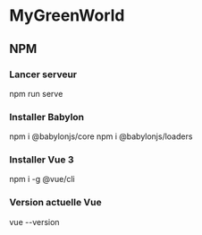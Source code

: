 # MyGreenWorld

## NPM

### Lancer serveur
npm run serve

### Installer Babylon
npm i @babylonjs/core
npm i @babylonjs/loaders

### Installer Vue 3
npm i -g @vue/cli

### Version actuelle Vue
vue --version
